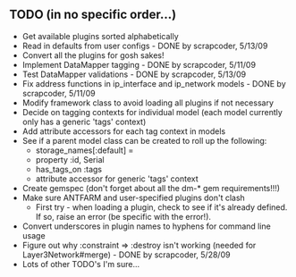 ## TODO (in no specific order...)

 - Get available plugins sorted alphabetically
 - Read in defaults from user configs - DONE by scrapcoder, 5/13/09
 - Convert all the plugins for gosh sakes!
 - Implement DataMapper tagging - DONE by scrapcoder, 5/11/09
 - Test DataMapper validations - DONE by scrapcoder, 5/13/09
 - Fix address functions in ip_interface and ip_network models - DONE by scrapcoder, 5/11/09
 - Modify framework class to avoid loading all plugins if not necessary
 - Decide on tagging contexts for individual model (each model currently only has a generic 'tags' context)
 - Add attribute accessors for each tag context in models
 - See if a parent model class can be created to roll up the following:
   - storage_names[:default] = <model name>
   - property :id, Serial
   - has_tags_on :tags
   - attribute accessor for generic 'tags' context
 - Create gemspec (don't forget about all the dm-* gem requirements!!!)
 - Make sure ANTFARM and user-specified plugins don't clash
   - First try - when loading a plugin, check to see if it's already defined.  If so, raise an error (be specific with the error!).
 - Convert underscores in plugin names to hyphens for command line usage
 - Figure out why :constraint => :destroy isn't working (needed for Layer3Network#merge) - DONE by scrapcoder, 5/28/09
 - Lots of other TODO's I'm sure...

